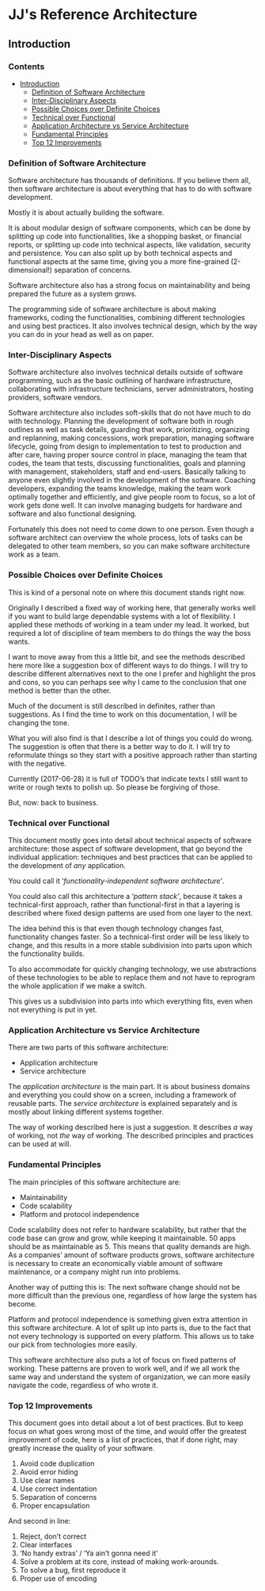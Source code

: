﻿JJ's Reference Architecture
===========================

Introduction
------------

<h3>Contents</h3>

- [Introduction](#introduction)
    - [Definition of Software Architecture](#definition-of-software-architecture)
    - [Inter-Disciplinary Aspects](#inter-disciplinary-aspects)
    - [Possible Choices over Definite Choices](#possible-choices-over-definite-choices)
    - [Technical over Functional](#technical-over-functional)
    - [Application Architecture vs Service Architecture](#application-architecture-vs-service-architecture)
    - [Fundamental Principles](#fundamental-principles)
    - [Top 12 Improvements](#top-12-improvements)

### Definition of Software Architecture

Software architecture has thousands of definitions. If you believe them all, then software architecture is about everything that has to do with software development.

Mostly it is about actually building the software.

It is about modular design of software components, which can be done by splitting up code into functionalities, like a shopping basket, or financial reports, or splitting up code into technical aspects, like validation, security and persistence. You can also split up by both technical aspects and functional aspects at the same time, giving you a more fine-grained (2-dimensional!) separation of concerns.

Software architecture also has a strong focus on maintainability and being prepared the future as a system grows.

The programming side of software architecture is about making frameworks, coding the functionalities, combining different technologies and using best practices. It also involves technical design, which by the way you can do in your head as well as on paper.

### Inter-Disciplinary Aspects

Software architecture also involves technical details outside of software programming, such as the basic outlining of hardware infrastructure, collaborating with infrastructure technicians, server administrators, hosting providers, software vendors.

Software architecture also includes soft-skills that do not have much to do with technology. Planning the development of software both in rough outlines as well as task details, guarding that work, prioritizing, organizing and replanning, making concessions, work preparation, managing software lifecycle, going from design to implementation to test to production and after care, having proper source control in place, managing the team that codes, the team that tests, discussing functionalities, goals and planning with management, stakeholders, staff and end-users. Basically talking to anyone even slightly involved in the development of the software. Coaching developers, expanding the teams knowledge, making the team work optimally together and efficiently, and give people room to focus, so a lot of work gets done well. It can involve managing budgets for hardware and software and also functional designing.

Fortunately this does not need to come down to one person. Even though a software architect can overview the whole process, lots of tasks can be delegated to other team members, so you can make software architecture work as a team.

### Possible Choices over Definite Choices

This is kind of a personal note on where this document stands right now.

Originally I described a fixed way of working here, that generally works well if you want to build large dependable systems with a lot of flexibility. I applied these methods of working in a team under my lead. It worked, but required a lot of discipline of team members to do things the way the boss wants.

I want to move away from this a little bit, and see the methods described here more like a suggestion box of different ways to do things. I will try to describe different alternatives next to the one I prefer and highlight the pros and cons, so you can perhaps see why I came to the conclusion that one method is better than the other.

Much of the document is still described in definites, rather than suggestions. As I find the time to work on this documentation, I will be changing the tone.

What you will also find is that I describe a lot of things you could do wrong. The suggestion is often that there is a better way to do it. I will try to reformulate things so they start with a positive approach rather than starting with the negative.

Currently (2017-06-28) it is full of TODO’s that indicate texts I still want to write or rough texts to polish up. So please be forgiving of those.

But, now: back to business.

### Technical over Functional

This document mostly goes into detail about technical aspects of software architecture: those aspect of software development, that go beyond the individual application: techniques and best practices that can be applied to the development of *any* application.

You could call it ‘*functionality-independent software architecture’*.

You could also call this architecture a ‘*pattern stack’*, because it takes a technical-first approach, rather than functional-first in that a layering is described where fixed design patterns are used from one layer to the next.

The idea behind this is that even though technology changes fast, functionality changes faster. So a technical-first order will be less likely to change, and this results in a more stable subdivision into parts upon which the functionality builds.

To also accommodate for quickly changing technology, we use abstractions of these technologies to be able to replace them and not have to reprogram the whole application if we make a switch.

This gives us a subdivision into parts into which everything fits, even when not everything is put in yet.

### Application Architecture vs Service Architecture

There are two parts of this software architecture:

- Application architecture
- Service architecture

The *application architecture* is the main part. It is about business domains and everything you could show on a screen, including a framework of reusable parts. The *service architecture* is explained separately and is mostly about linking different systems together.

The way of working described here is just a suggestion. It describes *a* way of working, not *the* way of working. The described principles and practices can be used at will.

### Fundamental Principles

The main principles of this software architecture are:

- Maintainability
- Code scalability
- Platform and protocol independence

Code scalability does not refer to hardware scalability, but rather that the code base can grow and grow, while keeping it maintainable. 50 apps should be as maintainable as 5. This means that quality demands are high. As a companies’ amount of software products grows, software architecture is necessary to create an economically viable amount of software maintenance, or a company might run into problems.

Another way of putting this is: The next software change should not be more difficult than the previous one, regardless of how large the system has become.

Platform and protocol independence is something given extra attention in this software architecture. A lot of split up into parts is, due to the fact that not every technology is supported on every platform. This allows us to take our pick from technologies more easily.

This software architecture also puts a lot of focus on fixed patterns of working. These patterns are proven to work well, and if we all work the same way and understand the system of organization, we can more easily navigate the code, regardless of who wrote it.

### Top 12 Improvements

This document goes into detail about a lot of best practices. But to keep focus on what goes wrong most of the time, and would offer the greatest improvement of code, here is a list of practices, that if done right, may greatly increase the quality of your software.

1. Avoid code duplication
1. Avoid error hiding
1. Use clear names
1. Use correct indentation
1. Separation of concerns
1. Proper encapsulation

And second in line:

1. Reject, don’t correct
1. Clear interfaces
1. ‘No handy extras’ / ‘Ya ain’t gonna need it’
1. Solve a problem at its core, instead of making work-arounds.
1. To solve a bug, first reproduce it
1. Proper use of encoding
